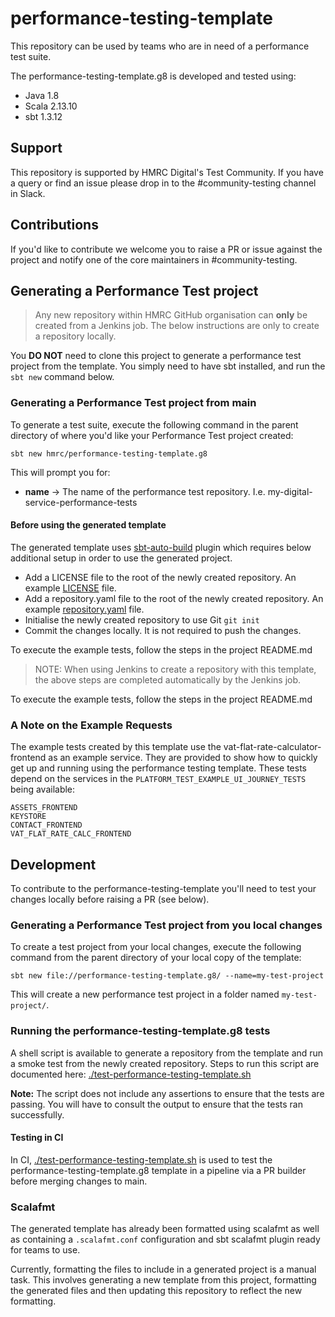 
# performance-testing-template

This repository can be used by teams who are in need of a performance test suite. 

The performance-testing-template.g8 is developed and tested using:
* Java 1.8
* Scala 2.13.10
* sbt 1.3.12

## Support
This repository is supported by HMRC Digital's Test Community. If you have a query or find an issue please drop in to the #community-testing channel in Slack.

## Contributions
If you'd like to contribute we welcome you to raise a PR or issue against the project and notify one of the core maintainers in #community-testing.

## Generating a Performance Test project
> Any new repository within HMRC GitHub organisation can **only** be created from a Jenkins job.
> The below instructions are only to create a repository locally.

You **DO NOT** need to clone this project to generate a performance test project from the template. You simply need to have
sbt installed, and run the `sbt new` command below.

### Generating a Performance Test project from main
To generate a test suite, execute the following command in the parent directory of where you'd like your Performance Test project created:
    
    sbt new hmrc/performance-testing-template.g8

This will prompt you for:
- **name** -> The name of the performance test repository.  I.e. my-digital-service-performance-tests

#### Before using the generated template
The generated template uses [sbt-auto-build](https://github.com/hmrc/sbt-auto-build) plugin which requires below additional setup in order to use the generated project.
* Add a LICENSE file to the root of the newly created repository. An example [LICENSE](https://raw.githubusercontent.com/hmrc/performance-testing-template.g8/main/LICENSE) file.
* Add a repository.yaml file to the root of the newly created repository. An example [repository.yaml](https://raw.githubusercontent.com/hmrc/performance-testing-template.g8/main/repository.yaml) file.
* Initialise the newly created repository to use Git `git init`
* Commit the changes locally. It is not required to push the changes.

To execute the example tests, follow the steps in the project README.md

> NOTE: When using Jenkins to create a repository with this template, the above steps are completed automatically by the Jenkins job.

To execute the example tests, follow the steps in the project README.md

### A Note on the Example Requests
The example tests created by this template use the vat-flat-rate-calculator-frontend as an example service.  They are provided to show how to quickly get up and running using the performance testing template. These tests depend on the services in the `PLATFORM_TEST_EXAMPLE_UI_JOURNEY_TESTS` being available:

    ASSETS_FRONTEND
    KEYSTORE
    CONTACT_FRONTEND
    VAT_FLAT_RATE_CALC_FRONTEND

## Development
To contribute to the performance-testing-template you'll need to test your changes locally before raising a PR (see below).  

### Generating a Performance Test project from you local changes
To create a test project from your local changes, execute the following command from the parent directory of your local copy of the template:

    sbt new file://performance-testing-template.g8/ --name=my-test-project

This will create a new performance test project in a folder named `my-test-project/`.  
 
### Running the performance-testing-template.g8 tests
A shell script is available to generate a repository from the template and run a smoke test 
from the newly created repository. Steps to run this script are documented here:
[./test-performance-testing-template.sh](test-performance-testing-template.sh)

**Note:** The script does not include any assertions to ensure that the tests are passing. You will have to consult the 
output to ensure that the tests ran successfully.

#### Testing in CI
In CI, [./test-performance-testing-template.sh](test-performance-testing-template.sh) is used to test the 
performance-testing-template.g8 template in a pipeline via a PR builder before merging changes to main. 

### Scalafmt
The generated template has already been formatted using scalafmt as well as containing a `.scalafmt.conf` configuration and sbt scalafmt plugin ready for teams to use. 

Currently, formatting the files to include in a generated project is a manual task. This involves generating a new template from this project, formatting the generated files and then updating this repository to reflect the new formatting.